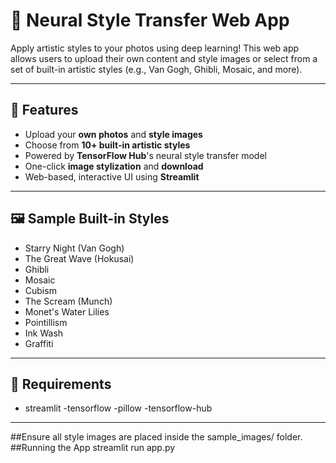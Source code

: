 
# 🎨 Neural Style Transfer Web App

Apply artistic styles to your photos using deep learning! This web app allows users to upload their own content and style images or select from a set of built-in artistic styles (e.g., Van Gogh, Ghibli, Mosaic, and more).

---

## 🚀 Features

- Upload your **own photos** and **style images**
- Choose from **10+ built-in artistic styles**
- Powered by **TensorFlow Hub**'s neural style transfer model
- One-click **image stylization** and **download**
- Web-based, interactive UI using **Streamlit**

---

## 🖼️ Sample Built-in Styles

- Starry Night (Van Gogh)
- The Great Wave (Hokusai)
- Ghibli
- Mosaic
- Cubism
- The Scream (Munch)
- Monet's Water Lilies
- Pointillism
- Ink Wash
- Graffiti

---

## 🧩 Requirements

- streamlit 
-tensorflow 
-pillow 
-tensorflow-hub

---

##Ensure all style images are placed inside the sample_images/ folder.
##Running the App
streamlit run app.py

